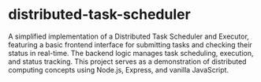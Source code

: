 # distributed-task-scheduler
 A simplified implementation of a Distributed Task Scheduler and Executor, featuring a basic frontend interface for submitting tasks and checking their status in real-time. The backend logic manages task scheduling, execution, and status tracking. This project serves as a demonstration of distributed computing concepts using Node.js, Express, and vanilla JavaScript.
